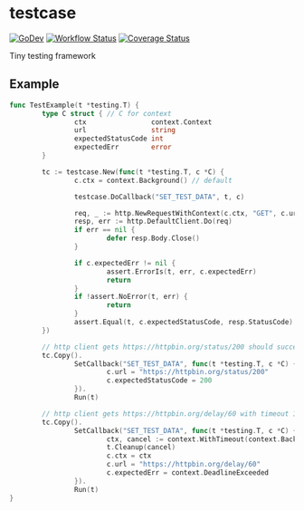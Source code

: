 # testcase

[![GoDev](https://pkg.go.dev/badge/golang.org/x/pkgsite.svg)](https://pkg.go.dev/github.com/go-tk/testcase)
[![Workflow Status](https://github.com/go-tk/testcase/actions/workflows/ci.yaml/badge.svg?branch=main)](https://github.com/go-tk/testcase/actions/workflows/ci.yaml?query=branch%3Amain)
[![Coverage Status](https://codecov.io/gh/go-tk/testcase/branch/main/graph/badge.svg)](https://codecov.io/gh/go-tk/testcase/branch/main)

Tiny testing framework

## Example

```go
func TestExample(t *testing.T) {
        type C struct { // C for context
                ctx                context.Context
                url                string
                expectedStatusCode int
                expectedErr        error
        }

        tc := testcase.New(func(t *testing.T, c *C) {
                c.ctx = context.Background() // default

                testcase.DoCallback("SET_TEST_DATA", t, c)

                req, _ := http.NewRequestWithContext(c.ctx, "GET", c.url, nil)
                resp, err := http.DefaultClient.Do(req)
                if err == nil {
                        defer resp.Body.Close()
                }

                if c.expectedErr != nil {
                        assert.ErrorIs(t, err, c.expectedErr)
                        return
                }
                if !assert.NoError(t, err) {
                        return
                }
                assert.Equal(t, c.expectedStatusCode, resp.StatusCode)
        })

        // http client gets https://httpbin.org/status/200 should succeed.
        tc.Copy().
                SetCallback("SET_TEST_DATA", func(t *testing.T, c *C) {
                        c.url = "https://httpbin.org/status/200"
                        c.expectedStatusCode = 200
                }).
                Run(t)

        // http client gets https://httpbin.org/delay/60 with timeout 100ms should return deadline exceeded error.
        tc.Copy().
                SetCallback("SET_TEST_DATA", func(t *testing.T, c *C) {
                        ctx, cancel := context.WithTimeout(context.Background(), 100*time.Millisecond)
                        t.Cleanup(cancel)
                        c.ctx = ctx
                        c.url = "https://httpbin.org/delay/60"
                        c.expectedErr = context.DeadlineExceeded
                }).
                Run(t)
}
```
